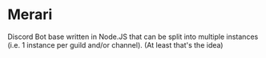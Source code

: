 # Merari

Discord Bot base written in Node.JS that can be split into multiple instances (i.e. 1 instance per guild and/or channel). (At least that's the idea)
